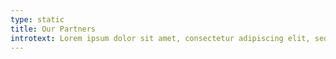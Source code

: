 ```yaml
---
type: static
title: Our Partners
introtext: Lorem ipsum dolor sit amet, consectetur adipiscing elit, sed do eiusmod tempor incididunt ut labore et dolore magna aliqua. Lorem ipsum dolor sit amet, consectetur adipiscing elit, sed do eiusmod.
---
```


<div class="block-partners"><a href="#"><img src="/images/digiziklogo.svg" alt="" class="imgpartner"></a><img src="/images/digiziklogo.svg" alt="" class="imgpartner"><img src="/images/digiziklogo.svg" alt="" class="imgpartner"><img src="/images/digiziklogo.svg" alt="" class="imgpartner"><img src="/images/digiziklogo.svg" alt="" class="imgpartner"><img src="/images/digiziklogo.svg" alt="" class="imgpartner"><img src="/images/digiziklogo.svg" alt="" class="imgpartner"><img src="/images/digiziklogo.svg" alt="" class="imgpartner"></div>